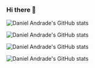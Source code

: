 ### Hi there 👋

![Daniel Andrade's GitHub stats](https://github-readme-stats.vercel.app/api?username=DanielAndrade53&show_icons=true&theme=tokyonight)

![Daniel Andrade's GitHub stats](https://github-readme-stats.vercel.app/api?username=DanielAndrade53&show_icons=true&theme=onedark)

![Daniel Andrade's GitHub stats](https://github-readme-stats.vercel.app/api?username=DanielAndrade53&show_icons=true&theme=cobalt)

![Daniel Andrade's GitHub stats](https://github-readme-stats.vercel.app/api?username=DanielAndrade53&show_icons=true&theme=merko)


<!--
**DanielAndrade53/DanielAndrade53** is a ✨ _special_ ✨ repository because its `README.md` (this file) appears on your GitHub profile.

Here are some ideas to get you started:

- 🔭 I’m currently working on ...
- 🌱 I’m currently learning ...
- 👯 I’m looking to collaborate on ...
- 🤔 I’m looking for help with ...
- 💬 Ask me about ...
- 📫 How to reach me: ...
- 😄 Pronouns: ...
- ⚡ Fun fact: ...
-->
